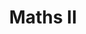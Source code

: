 ---
layout: course
title: Maths II
permalink: /maths-2/
items:
  - name: Books
    is-available: true
  - name: Lectures
    is-available: true
---